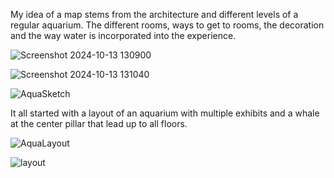 My idea of a map stems from the architecture and different levels of a regular aquarium. The different rooms, ways to get to rooms, the decoration and the way water is incorporated into the experience.

![Screenshot 2024-10-13 130900](https://github.com/user-attachments/assets/42ffba7b-9f51-48a2-9d60-a8279fd9ac63)

![Screenshot 2024-10-13 131040](https://github.com/user-attachments/assets/9f2f99c5-7792-4ace-a5ad-a96228a43ad2)

![AquaSketch](https://github.com/user-attachments/assets/aecc3229-6f59-4ec3-aeb1-d4bbc66f63a2)

It all started with a layout of an aquarium with multiple exhibits and a whale at the center pillar that lead up to all floors. 

![AquaLayout](https://github.com/user-attachments/assets/adae5818-6ca1-4ade-a996-bdc0752d769b)

![layout](https://github.com/user-attachments/assets/c654894e-2079-41c6-8beb-05de38600aad)

